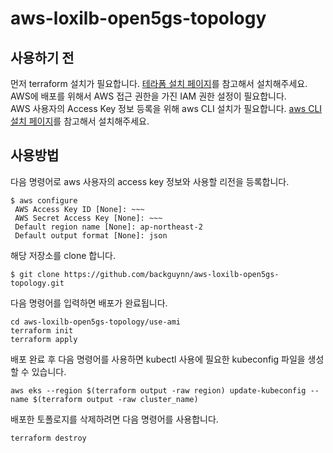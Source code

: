 # aws-loxilb-open5gs-topology

## 사용하기 전
먼저 terraform 설치가 필요합니다. [테라폼 설치 페이지]를 참고해서 설치해주세요.   
AWS에 배포를 위해서 AWS 접근 권한을 가진 IAM 권한 설정이 필요합니다.   
AWS 사용자의 Access Key 정보 등록을 위해 aws CLI 설치가 필요합니다. [aws CLI 설치 페이지]를 참고해서 설치해주세요.

## 사용방법
다음 명령어로 aws 사용자의 access key 정보와 사용할 리전을 등록합니다.
```
$ aws configure
 AWS Access Key ID [None]: ~~~
 AWS Secret Access Key [None]: ~~~
 Default region name [None]: ap-northeast-2
 Default output format [None]: json
```

해당 저장소를 clone 합니다.
```
$ git clone https://github.com/backguynn/aws-loxilb-open5gs-topology.git
```

다음 명령어를 입력하면 배포가 완료됩니다.
```
cd aws-loxilb-open5gs-topology/use-ami
terraform init
terraform apply
```

배포 완료 후 다음 명령어를 사용하면 kubectl 사용에 필요한 kubeconfig 파일을 생성할 수 있습니다.
```
aws eks --region $(terraform output -raw region) update-kubeconfig --name $(terraform output -raw cluster_name)
```

배포한 토폴로지를 삭제하려면 다음 명령어를 사용합니다.
```
terraform destroy
```

[테라폼 설치 페이지]: https://developer.hashicorp.com/terraform/tutorials/aws-get-started/install-cli
[aws CLI 설치 페이지]: https://docs.aws.amazon.com/ko_kr/cli/latest/userguide/getting-started-install.html
